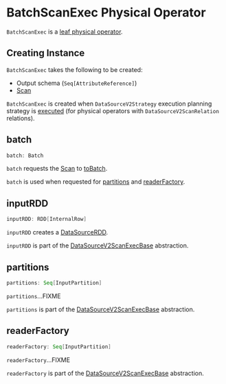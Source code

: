 # BatchScanExec Physical Operator

`BatchScanExec` is a [leaf physical operator](DataSourceV2ScanExecBase.md).

## Creating Instance

`BatchScanExec` takes the following to be created:

* <span id="output"> Output schema (`Seq[AttributeReference]`)
* <span id="scan"> [Scan](../connector/Scan.md)

`BatchScanExec` is created when `DataSourceV2Strategy` execution planning strategy is [executed](../spark-sql-SparkStrategy-DataSourceV2Strategy.md#apply) (for physical operators with `DataSourceV2ScanRelation` relations).

## <span id="batch"> batch

```scala
batch: Batch
```

`batch` requests the [Scan](#scan) to [toBatch](../connector/Scan.md#toBatch).

`batch` is used when requested for [partitions](#partitions) and [readerFactory](#readerFactory).

## <span id="inputRDD"> inputRDD

```scala
inputRDD: RDD[InternalRow]
```

`inputRDD` creates a [DataSourceRDD](../DataSourceRDD.md).

`inputRDD` is part of the [DataSourceV2ScanExecBase](DataSourceV2ScanExecBase.md#inputRDD) abstraction.

## <span id="partitions"> partitions

```scala
partitions: Seq[InputPartition]
```

`partitions`...FIXME

`partitions` is part of the [DataSourceV2ScanExecBase](DataSourceV2ScanExecBase.md#partitions) abstraction.

## <span id="readerFactory"> readerFactory

```scala
readerFactory: Seq[InputPartition]
```

`readerFactory`...FIXME

`readerFactory` is part of the [DataSourceV2ScanExecBase](DataSourceV2ScanExecBase.md#readerFactory) abstraction.
